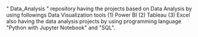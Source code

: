" Data_Analysis " repository having the projects based on Data Analysis by using followings Data Visualization tools 
(1) Power BI 
(2) Tableau 
(3) Excel
 also having the data analysis projects by using programming language "Python with Jupyter Notebook" and "SQL".
